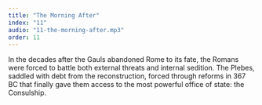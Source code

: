 ```yaml
---
title: "The Morning After"
index: "11"
audio: "11-the-morning-after.mp3"
order: 11
---
```


In the decades after the Gauls abandoned Rome to its fate, the Romans were forced to battle both external threats and internal sedition. The Plebes, saddled with debt from the reconstruction, forced through reforms in 367 BC that finally gave them access to the most powerful office of state: the Consulship.
